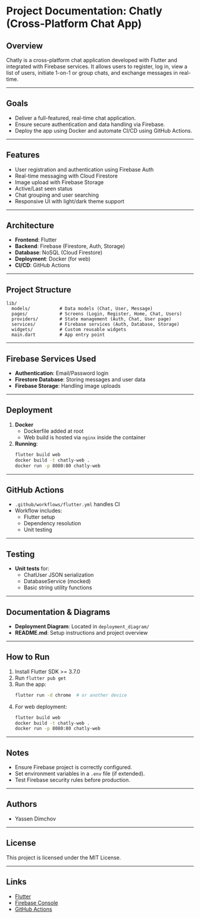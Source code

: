 # Project Documentation: Chatly (Cross-Platform Chat App)

## Overview

Chatly is a cross-platform chat application developed with Flutter and integrated with Firebase services. It allows users to register, log in, view a list of users, initiate 1-on-1 or group chats, and exchange messages in real-time.

---

## Goals

- Deliver a full-featured, real-time chat application.
- Ensure secure authentication and data handling via Firebase.
- Deploy the app using Docker and automate CI/CD using GitHub Actions.

---

## Features

- User registration and authentication using Firebase Auth
- Real-time messaging with Cloud Firestore
- Image upload with Firebase Storage
- Active/Last seen status
- Chat grouping and user searching
- Responsive UI with light/dark theme support

---

## Architecture

- **Frontend**: Flutter
- **Backend**: Firebase (Firestore, Auth, Storage)
- **Database**: NoSQL (Cloud Firestore)
- **Deployment**: Docker (for web)
- **CI/CD**: GitHub Actions

---

## Project Structure

```
lib/
  models/           # Data models (Chat, User, Message)
  pages/            # Screens (Login, Register, Home, Chat, Users)
  providers/        # State management (Auth, Chat, User page)
  services/         # Firebase services (Auth, Database, Storage)
  widgets/          # Custom reusable widgets
  main.dart         # App entry point
```

---

## Firebase Services Used

- **Authentication**: Email/Password login
- **Firestore Database**: Storing messages and user data
- **Firebase Storage**: Handling image uploads

---

## Deployment

1. **Docker**
   - Dockerfile added at root
   - Web build is hosted via `nginx` inside the container
2. **Running**:
   ```bash
   flutter build web
   docker build -t chatly-web .
   docker run -p 8080:80 chatly-web
   ```

---

## GitHub Actions

- `.github/workflows/flutter.yml` handles CI
- Workflow includes:
  - Flutter setup
  - Dependency resolution
  - Unit testing

---

## Testing

- **Unit tests** for:
  - ChatUser JSON serialization
  - DatabaseService (mocked)
  - Basic string utility functions

---

## Documentation & Diagrams

- **Deployment Diagram**: Located in `deployment_diagram/`
- **README.md**: Setup instructions and project overview

---

## How to Run

1. Install Flutter SDK >= 3.7.0
2. Run `flutter pub get`
3. Run the app:
   ```bash
   flutter run -d chrome  # or another device
   ```
4. For web deployment:
   ```bash
   flutter build web
   docker build -t chatly-web .
   docker run -p 8080:80 chatly-web
   ```

---

## Notes

- Ensure Firebase project is correctly configured.
- Set environment variables in a `.env` file (if extended).
- Test Firebase security rules before production.

---

## Authors

- Yassen Dimchov

---

## License

This project is licensed under the MIT License.

---

## Links

- [Flutter](https://flutter.dev/)
- [Firebase Console](https://console.firebase.google.com/)
- [GitHub Actions](https://github.com/features/actions)
